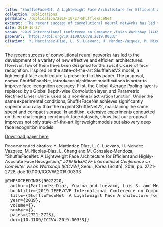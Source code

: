 ```yaml
---
title: "ShuffleFaceNet: A Lightweight Face Architecture for Efficient and Highly-Accurate Face Recognition"
collection: publications
permalink: /publication/2019-10-27-ShuffleFaceNet
excerpt: 'The recent success of convolutional neural networks has led to the development of a variety of new effective and efficient architectures. However, few of them have been designed for the specific case of face recognition. Inspired on the state-of-the-art ShuffleNetV2 model, a lightweight face architecture is presented in this paper. The proposal, named ShuffleFaceNet, introduces significant modifications in order to improve face recognition accuracy. First, the Global Average Pooling layer is replaced by a Global Depth-wise Convolution layer, and Parametric Rectified Linear Unit is used as a non-linear activation function. Under the same experimental conditions, ShuffleFaceNet achieves significantly superior accuracy than the original ShuffleNetV2, maintaining the same speed and compact storage. In addition, extensive experiments conducted on three challenging benchmark face datasets, show that our proposal improves not only state-of-the-art lightweight models but also very deep face recognition models.'
date: 2019-10-27
venue: '2019 International Conference on Computer Vision Workshop (ICCVW)'
paperurl: 'https://doi.org/10.1109/ICCVW.2019.00333'
citation: 'Y. Martindez-Díaz, L. S. Luevano, H. Mendez-Vazquez, M. Nicolas-Diaz, L. Chang and M. Gonzalez-Mendoza, "ShuffleFaceNet: A Lightweight Face Architecture for Efficient and Highly-Accurate Face Recognition," <em>2019 IEEE/CVF International Conference on Computer Vision Workshop (ICCVW)</em>, Seoul, Korea (South), 2019, pp. 2721-2728, doi: 10.1109/ICCVW.2019.00333.'
---
```

The recent success of convolutional neural networks has led to the development of a variety of new effective and efficient architectures. However, few of them have been designed for the specific case of face recognition. Inspired on the state-of-the-art ShuffleNetV2 model, a lightweight face architecture is presented in this paper. The proposal, named ShuffleFaceNet, introduces significant modifications in order to improve face recognition accuracy. First, the Global Average Pooling layer is replaced by a Global Depth-wise Convolution layer, and Parametric Rectified Linear Unit is used as a non-linear activation function. Under the same experimental conditions, ShuffleFaceNet achieves significantly superior accuracy than the original ShuffleNetV2, maintaining the same speed and compact storage. In addition, extensive experiments conducted on three challenging benchmark face datasets, show that our proposal improves not only state-of-the-art lightweight models but also very deep face recognition models.

[Download paper here](https://doi.org/10.1109/ICCVW.2019.00333)

Recommended citation: Y. Martindez-Díaz, L. S. Luevano, H. Mendez-Vazquez, M. Nicolas-Diaz, L. Chang and M. Gonzalez-Mendoza, "ShuffleFaceNet: A Lightweight Face Architecture for Efficient and Highly-Accurate Face Recognition," <em>2019 IEEE/CVF International Conference on Computer Vision Workshop (ICCVW)</em>, Seoul, Korea (South), 2019, pp. 2721-2728, doi: 10.1109/ICCVW.2019.00333.

<pre>
@INPROCEEDINGS{9022220,
  author={Martindez-Díaz, Yoanna and Luevano, Luis S. and Mendez-Vazquez, Heydi and Nicolas-Diaz, Miguel and Chang, Leonardo and Gonzalez-Mendoza, Miguel},
  booktitle={2019 IEEE/CVF International Conference on Computer Vision Workshop (ICCVW)}, 
  title={ShuffleFaceNet: A Lightweight Face Architecture for Efficient and Highly-Accurate Face Recognition}, 
  year={2019},
  volume={},
  number={},
  pages={2721-2728},
  doi={10.1109/ICCVW.2019.00333}}
</pre>
